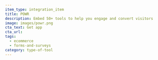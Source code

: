 ```yaml
---
item_type: integration_item
title: POWR
description: Embed 50+ tools to help you engage and convert visitors
image: images/powr.png
cta_text: Get app
cta_url:
tags:
  - ecommerce
  - forms-and-surveys
category: type-of-tool
---
```

